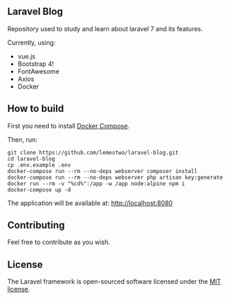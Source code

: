 ## Laravel Blog

Repository used to study and learn about laravel 7 and its features.

Currently, using:

 - vue.js
 - Bootstrap 4!
 - FontAwesome
 - Axios
 - Docker
 
## How to build

First you need to install [Docker Compose](https://docs.docker.com/compose/install/).
 
Then, run:
```
git clone https://github.com/lemestwo/laravel-blog.git
cd laravel-blog
cp .env.example .env
docker-compose run --rm --no-deps webserver composer install
docker-compose run --rm --no-deps webserver php artisan key:generate
docker run --rm -v "%cd%":/app -w /app node:alpine npm i
docker-compose up -d
```

The application will be available at: [http://localhost:8080](http://localhost:8080)
## Contributing

Feel free to contribute as you wish.

## License

The Laravel framework is open-sourced software licensed under the [MIT license](https://opensource.org/licenses/MIT).
